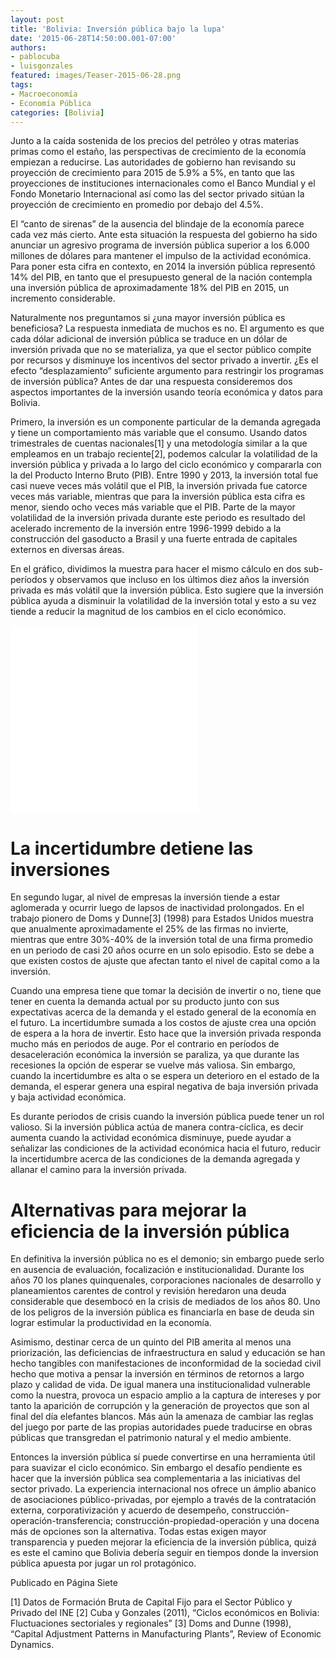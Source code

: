 ```yaml
---
layout: post
title: 'Bolivia: Inversión pública bajo la lupa'
date: '2015-06-28T14:50:00.001-07:00'
authors:
- pablocuba
- luisgonzales
featured: images/Teaser-2015-06-28.png
tags:
- Macroeconomía
- Economía Pública
categories: [Bolivia]
---
```


Junto a la caída sostenida de los precios  del petróleo y otras materias primas como el estaño, las perspectivas de crecimiento de la economía empiezan a reducirse. Las autoridades de gobierno han revisando su proyección de crecimiento para 2015 de 5.9% a 5%, en tanto que las proyecciones de instituciones internacionales como el Banco Mundial y el Fondo Monetario Internacional así como las del sector privado sitúan la proyección de crecimiento en promedio por debajo del  4.5%.

El “canto de sirenas” de la ausencia del blindaje de la economía parece cada vez más cierto. Ante esta situación la respuesta del gobierno ha sido anunciar un agresivo programa de inversión pública superior a los 6.000 millones de dólares para mantener el impulso de la actividad económica. Para poner esta cifra en contexto, en 2014 la inversión pública representó 14% del PIB, en tanto que el presupuesto general de la nación contempla una inversión pública de aproximadamente 18% del PIB en 2015, un incremento considerable.

Naturalmente nos preguntamos si ¿una mayor inversión pública es beneficiosa? La respuesta inmediata de muchos es no. El argumento es que cada dólar adicional de inversión pública se traduce en un dólar de inversión privada que no se materializa, ya que el sector público compite por recursos y disminuye los incentivos del sector privado a invertir. ¿Es el efecto “desplazamiento” suficiente argumento para restringir los programas de inversión pública? Antes de dar una respuesta consideremos dos aspectos importantes de la inversión usando teoría económica y datos para Bolivia.


Primero, la inversión es un componente particular de la demanda agregada y tiene un comportamiento más variable que el consumo. Usando datos trimestrales de cuentas nacionales[1] y una metodología similar a la que empleamos en un trabajo reciente[2], podemos calcular la volatilidad de la inversión pública y privada a lo largo del ciclo económico y compararla con la del Producto Interno Bruto (PIB). Entre 1990 y 2013, la inversión total fue casi nueve veces más volátil que el PIB, la inversión privada fue catorce veces más variable, mientras que para la inversión pública esta cifra es menor, siendo ocho veces más variable que el PIB. Parte de la mayor volatilidad de la inversión privada durante este periodo es resultado del acelerado incremento de la inversión entre 1996-1999 debido a la construcción del gasoducto a Brasil y una fuerte entrada de capitales externos en diversas áreas.

En el gráfico, dividimos la muestra para hacer el mismo cálculo en dos sub-períodos y observamos que incluso en los últimos diez años la inversión privada es más volátil que la inversión pública. Esto sugiere que la inversión pública ayuda a disminuir la volatilidad de la inversión total y esto a su vez tiende a reducir la magnitud de los cambios en el ciclo económico.

<div class="frame-container">
<iframe frameborder="0" scrolling="no" src="//plot.ly/~pcubaborda/30.embed"></iframe>
</div>

<div class="frame-container">
<iframe frameborder="0" scrolling="no" src="//plot.ly/~pcubaborda/79.embed"></iframe>
</div>

# La incertidumbre detiene las inversiones

En segundo lugar, al nivel de empresas la inversión tiende a estar aglomerada y ocurrir luego de lapsos de inactividad prolongados. En el trabajo pionero de Doms y Dunne[3] (1998) para Estados Unidos muestra que anualmente aproximadamente el 25% de las firmas no invierte, mientras que entre 30%-40% de la inversión total de una firma promedio en un periodo de casi 20 años ocurre en un solo episodio. Esto se debe a que existen costos de ajuste que afectan tanto el nivel de capital como a la inversión.

Cuando una empresa tiene que tomar la decisión de invertir o no, tiene que tener en cuenta  la demanda actual por su producto junto con sus expectativas acerca de la demanda y el estado general de la economía en el futuro. La incertidumbre sumada a los costos de ajuste crea una opción de espera a la hora de invertir. Esto hace que la inversión privada responda mucho más en periodos de auge. Por el contrario en períodos de desaceleración económica la inversión se paraliza, ya que durante las recesiones la opción de esperar se vuelve más valiosa. Sin embargo, cuando la incertidumbre es alta o se espera un deterioro en el estado de la demanda, el esperar genera una espiral negativa de baja inversión privada y baja actividad económica.  

Es durante periodos de crisis cuando la inversión pública puede tener un rol valioso. Si la inversión pública actúa de manera contra-cíclica, es decir aumenta cuando la actividad económica disminuye, puede ayudar a señalizar las condiciones de la actividad económica hacia el futuro, reducir la incertidumbre acerca de las condiciones de la demanda agregada y allanar el camino para la inversión privada.

# Alternativas para mejorar la eficiencia de la inversión pública

En definitiva la inversión pública no es el demonio; sin embargo puede serlo en ausencia de evaluación, focalización e institucionalidad. Durante los años 70 los planes quinquenales, corporaciones nacionales de desarrollo y planeamientos carentes de control y revisión heredaron una deuda considerable que desembocó en la crisis de mediados de los años 80. Uno de los peligros de la inversión pública es financiarla en base de deuda sin lograr estimular la productividad en la economía.

Asimismo, destinar cerca de un quinto del PIB amerita al menos una priorización, las deficiencias de infraestructura en salud y educación se han hecho tangibles con manifestaciones de inconformidad de la sociedad civil hecho que motiva a pensar la inversión en términos de retornos a largo plazo y calidad de vida.  De igual manera una institucionalidad vulnerable como la nuestra, provoca un espacio amplio a la captura de intereses y por tanto la aparición de corrupción y la generación de proyectos que son al final del día elefantes blancos. Más aún la amenaza de cambiar las reglas del juego por parte de las propias autoridades puede traducirse en obras públicas que transgredan el patrimonio natural y el medio ambiente.

Entonces la inversión pública sí puede convertirse en una herramienta útil para suavizar el ciclo económico. Sin embargo el desafío pendiente es hacer que la inversión pública sea complementaria a las iniciativas del sector privado. La experiencia internacional nos ofrece un ámplio abanico de asociaciones público-privadas, por ejemplo a través de la contratación externa, corporativización y acuerdo de desempeño, construcción-operación-transferencia; construcción-propiedad-operación y una docena más de opciones son la alternativa. Todas estas exigen mayor transparencia y pueden mejorar la eficiencia de la inversión pública, quizá es este el camino que Bolivia debería seguir en tiempos donde la inversion pública apuesta por jugar un rol protagónico.

Publicado en Página Siete

[1] Datos de Formación Bruta de Capital Fijo para el Sector Público y Privado del INE
[2] Cuba y  Gonzales (2011), “Ciclos económicos en Bolivia: Fluctuaciones sectoriales y regionales”
[3] Doms and Dunne (1998), “Capital Adjustment Patterns in Manufacturing Plants”, Review of Economic Dynamics.
